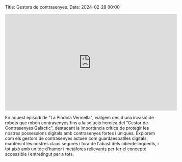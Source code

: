 Title: Gestors de contrasenyes.
Date: 2024-02-28 00:00

<iframe width="560" height="315" src="https://www.youtube.com/embed/MvUIGJpgkPE?si=tfqmdcNozInE2Grq" title="YouTube video player" frameborder="0" allow="accelerometer; autoplay; clipboard-write; encrypted-media; gyroscope; picture-in-picture; web-share" allowfullscreen></iframe>

En aquest episodi de "La Píndola Vermella", viatgem des d'una invasió de robots que roben contrasenyes fins a la solució heroica del "Gestor de Contrasenyes Galàctic", destacant la importància crítica de protegir les nostres possessions digitals amb contrasenyes fortes i úniques. Explorem com els gestors de contrasenyes actuen com guardaespatlles digitals, mantenint les nostres claus segures i fora de l'abast dels ciberdelinqüents, i tot això amb un toc d'humor i metàfores rellevants per fer el concepte accessible i entretingut per a tots.